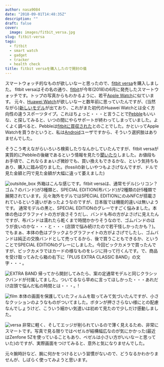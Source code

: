 ```yaml
---
author: nasa9084
date: "2018-09-01T14:48:35Z"
description: ""
draft: false
cover:
  image: images/fitbit_versa.jpg
slug: fitbit-versa
tags:
  - fitbit
  - smart watch
  - gadget
  - tracker
  - health check
title: fitbit versaを購入したので開封の儀
---
```



スマートウォッチ的なものが欲しいなーと思ったので、[fitbit versa](https://www.fitbit.com/jp/versa)を購入しました。
fitbit versaはその名の通り、[fitbit](https://www.fitbit.com/jp/home)が今年(2018)の6月に発売したスマートウォッチです。トップの写真からもわかるように、若干[Apple Watch](https://www.apple.com/jp/watch/)に似ています。
元々、[Huawei Watch](https://www.google.com/search?q=Huawei+Watch+1&safe=off&client=firefox-b-ab&source=lnms&tbm=isch&sa=X&ved=0ahUKEwibufDF_ZndAhVGGsAKHd0QA0oQ_AUICygC&biw=1366&bih=706)が欲しいなーと数年前に思っていたんですが、(当然ながら)[新しいモデル](https://consumer.huawei.com/jp/wearables/watch2/)が出ており、これがまた初代のHuawei Watchとは全く方向性の違うスポーツタイプ。これはちょっと・・・と言うことで[Pebble](https://gigazine.net/news/20151004-pebble-time-round/)もいいな、と探してみると、いつの間にやらサポートが終わってしまっていました。よくよく調べると、Pebbleは[fitbitに買収された](http://healthcare.itmedia.co.jp/hc/articles/1612/23/news005.html)とのことでした。かといってApple Watchを買うかというと、私は[Android](https://www.android.com/)ユーザですから、そういう選択肢はありませんでした。

そうこう考えながらいろいろ検索したりなんかしていたんですが、fitbit versaが実質的にPebbleの後継であるという情報を見たり[聞いたり](http://rebuild.fm/209/)しました。お値段もお手頃で、これならまぁいざ微妙でも、買い換えもできるかな、という気持ちもあり、購入に踏み切りました。(fossilの新しいやつもよさげなんですが、ドルで見た金額と円で見た金額が大幅に違って萎えました)

![outsitde_box](images/4F3EBB43-D9E2-4D2D-A408-8CB751ACFDFE.jpg)
外箱はこんな感じです。fitbit versaは、通常モデル(シリコン？ゴム？のバンド)が3種類と、SPECIAL EDITION(布バンド)が2種類の計5種類で展開されています。元々海外モデルではSPECIAL EDITIONにのみNFCが搭載されているという違いがあったようなのですが、日本版では機能的違いは無いようです。
通常モデルの黒と、SPECIAL EDITIONのグレーですごく悩みました。本体の色はグラファイトの方が良さそうだし、バンドも布の方がよさげに見えたんですが、布バンドは濡れたら乾くまで時間かかりそうなので、ゴムバンドのほうが良いのかな・・・と・・・(店頭で悩み続けたので若干怪しかったかも？)。でもまぁ、本体の色はブラックよりグラファイトの方がよさげでしたし、ゴムバンドは純正の交換バンドとして売ってるから、後で買うこともできるか、ということでSPECIAL EDITIONのグレーにしました。今回ビックカメラで買ったんですが、ビックカメラではカードの様なものをレジに持って行くんです。で、商品を受け取ってみたら箱の右下に「PLUS EXTRA CLASSIC BAND」の文字・・・。

![EXTRA BAND](images/492831AA-30E8-443F-ACD3-5C530E3F572E.jpg)
帰ってから開封してみたら、案の定通常モデルと同じクラシックバンドが付属してました。ついてるなら早めに言ってほしかった・・・あれだけ店頭で悩んだ私の時間とは・・・。!

![film](images/B658E26C-E76D-43C2-AC7E-44FC69657626.jpg)
本体の画面を保護していたフィルムを取ってみて気づいたんですが、小さなクッションのようなものがついてました。ボタンが押ささらない様にとの配慮なんでしょうけど、こういう細かい気遣いは初めて見たので少しだけ感動しました。

![versa](images/10D458F1-4F09-451B-B04D-3A1DFA129DFB.jpg)
非常に軽く、そしてエッジが削られているので薄く見えるため、非常にスマートです。写真で見る限りではベゼルが結構幅広なのが気にかかった(最近はZenfone 5Zを使っていることもあり、ベゼルは小さい方がいいなーと思っていた)のですが、実際画面をつけてみると、意外と気になりませんでした。

元々腕時計など、腕に何かをつけるという習慣がないので、どうなるかわかりませんが、しばらく使ってみようと思います。

